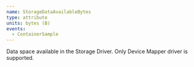 ```yaml
---
name: StorageDataAvailableBytes
type: attribute
units: bytes (B)
events:
  - ContainerSample
---
```


Data space available in the Storage Driver. Only Device Mapper driver is supported.